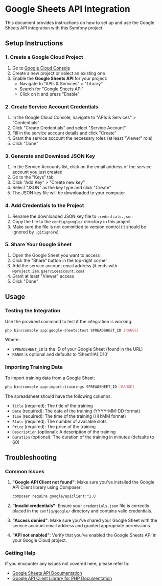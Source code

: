 # Google Sheets API Integration

This document provides instructions on how to set up and use the Google Sheets API integration with this Symfony project.

## Setup Instructions

### 1. Create a Google Cloud Project

1. Go to [Google Cloud Console](https://console.cloud.google.com/)
2. Create a new project or select an existing one
3. Enable the **Google Sheets API** for your project:
   - Navigate to "APIs & Services" > "Library"
   - Search for "Google Sheets API"
   - Click on it and press "Enable"

### 2. Create Service Account Credentials

1. In the Google Cloud Console, navigate to "APIs & Services" > "Credentials"
2. Click "Create Credentials" and select "Service Account"
3. Fill in the service account details and click "Create"
4. Grant the service account the necessary roles (at least "Viewer" role)
5. Click "Done"

### 3. Generate and Download JSON Key

1. In the Service Accounts list, click on the email address of the service account you just created
2. Go to the "Keys" tab
3. Click "Add Key" > "Create new key"
4. Select "JSON" as the key type and click "Create"
5. The JSON key file will be downloaded to your computer

### 4. Add Credentials to the Project

1. Rename the downloaded JSON key file to `credentials.json`
2. Copy the file to the `config/google/` directory in this project
3. Make sure the file is not committed to version control (it should be ignored by `.gitignore`)

### 5. Share Your Google Sheet

1. Open the Google Sheet you want to access
2. Click the "Share" button in the top-right corner
3. Add the service account email address (it ends with `@project.iam.gserviceaccount.com`)
4. Grant at least "Viewer" access
5. Click "Done"

## Usage

### Testing the Integration

Use the provided command to test if the integration is working:

```bash
php bin/console app:google-sheets:test SPREADSHEET_ID [RANGE]
```

Where:
- `SPREADSHEET_ID` is the ID of your Google Sheet (found in the URL)
- `RANGE` is optional and defaults to 'Sheet1!A1:D10'

### Importing Training Data

To import training data from a Google Sheet:

```bash
php bin/console app:import:trainings SPREADSHEET_ID [RANGE]
```

The spreadsheet should have the following columns:
- `Title` (required): The title of the training
- `Date` (required): The date of the training (YYYY-MM-DD format)
- `Time` (required): The time of the training (HH:MM format)
- `Slots` (required): The number of available slots
- `Price` (required): The price of the training
- `Description` (optional): A description of the training
- `Duration` (optional): The duration of the training in minutes (defaults to 60)

## Troubleshooting

### Common Issues

1. **"Google API Client not found"**: Make sure you've installed the Google API Client library using Composer:
   ```bash
   composer require google/apiclient:^2.0
   ```

2. **"Invalid credentials"**: Ensure your `credentials.json` file is correctly placed in the `config/google/` directory and contains valid credentials.

3. **"Access denied"**: Make sure you've shared your Google Sheet with the service account email address and granted appropriate permissions.

4. **"API not enabled"**: Verify that you've enabled the Google Sheets API in your Google Cloud project.

### Getting Help

If you encounter any issues not covered here, please refer to:
- [Google Sheets API Documentation](https://developers.google.com/sheets/api)
- [Google API Client Library for PHP Documentation](https://github.com/googleapis/google-api-php-client)